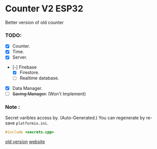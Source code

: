# Counter V2 ESP32
Better version of old counter

### TODO:
- [X] Counter.
- [X] Time.
- [X] Server.
- [-] Firebase
  - [X] Firestore.
  - [ ] Realtime database.
- [X] Data Manager.
- [ ] ~~Saving Manager.~~ (Won't Implement)

### Note :
Secret varibles access by. (Auto-Generated.)
You can regenerate by re-save `platformio.ini`.
```cpp 
#include <secrets.cpp>
```

[old version](https://github.com/pen787/250614-123010-esp12e)
[website](https://github.com/pen787/people-counter-app)